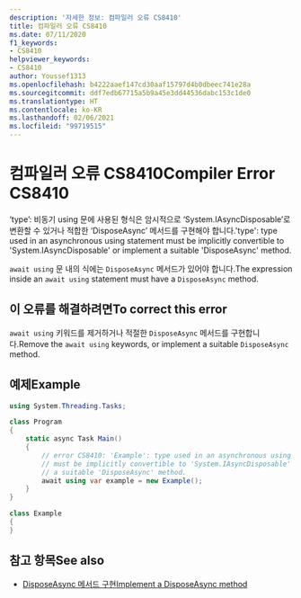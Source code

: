 ```yaml
---
description: '자세한 정보: 컴파일러 오류 CS8410'
title: 컴파일러 오류 CS8410
ms.date: 07/11/2020
f1_keywords:
- CS8410
helpviewer_keywords:
- CS8410
author: Youssef1313
ms.openlocfilehash: b4222aaef147cd30aaf15797d4b0dbeec741e28a
ms.sourcegitcommit: ddf7edb67715a5b9a45e3dd44536dabc153c1de0
ms.translationtype: HT
ms.contentlocale: ko-KR
ms.lasthandoff: 02/06/2021
ms.locfileid: "99719515"
---
```

# <a name="compiler-error-cs8410"></a><span data-ttu-id="508ef-103">컴파일러 오류 CS8410</span><span class="sxs-lookup"><span data-stu-id="508ef-103">Compiler Error CS8410</span></span>

<span data-ttu-id="508ef-104">‘type’: 비동기 using 문에 사용된 형식은 암시적으로 ‘System.IAsyncDisposable’로 변환할 수 있거나 적합한 ‘DisposeAsync’ 메서드를 구현해야 합니다.</span><span class="sxs-lookup"><span data-stu-id="508ef-104">'type': type used in an asynchronous using statement must be implicitly convertible to 'System.IAsyncDisposable' or implement a suitable 'DisposeAsync' method.</span></span>

<span data-ttu-id="508ef-105">`await using` 문 내의 식에는 `DisposeAsync` 메서드가 있어야 합니다.</span><span class="sxs-lookup"><span data-stu-id="508ef-105">The expression inside an `await using` statement must have a `DisposeAsync` method.</span></span>

## <a name="to-correct-this-error"></a><span data-ttu-id="508ef-106">이 오류를 해결하려면</span><span class="sxs-lookup"><span data-stu-id="508ef-106">To correct this error</span></span>

<span data-ttu-id="508ef-107">`await using` 키워드를 제거하거나 적절한 `DisposeAsync` 메서드를 구현합니다.</span><span class="sxs-lookup"><span data-stu-id="508ef-107">Remove the `await using` keywords, or implement a suitable `DisposeAsync` method.</span></span>

## <a name="example"></a><span data-ttu-id="508ef-108">예제</span><span class="sxs-lookup"><span data-stu-id="508ef-108">Example</span></span>

```csharp
using System.Threading.Tasks;

class Program
{
    static async Task Main()
    {
        // error CS8410: 'Example': type used in an asynchronous using statement
        // must be implicitly convertible to 'System.IAsyncDisposable' or implement
        // a suitable 'DisposeAsync' method.
        await using var example = new Example();
    }
}

class Example
{
}
```

## <a name="see-also"></a><span data-ttu-id="508ef-109">참고 항목</span><span class="sxs-lookup"><span data-stu-id="508ef-109">See also</span></span>

- [<span data-ttu-id="508ef-110">DisposeAsync 메서드 구현</span><span class="sxs-lookup"><span data-stu-id="508ef-110">Implement a DisposeAsync method</span></span>](../../../standard/garbage-collection/implementing-disposeasync.md)
